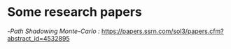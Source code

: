 # Some research papers

-*Path Shadowing Monte-Carlo :*  https://papers.ssrn.com/sol3/papers.cfm?abstract_id=4532895
